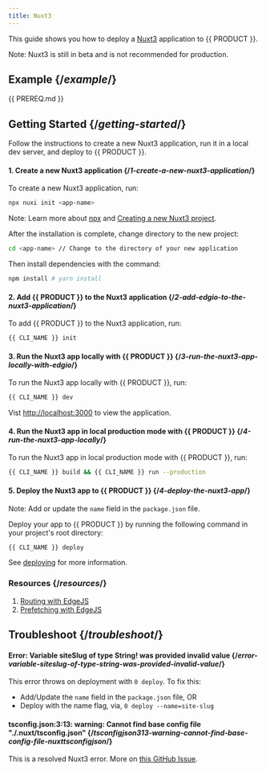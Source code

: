 ```yaml
---
title: Nuxt3
---
```


This guide shows you how to deploy a [Nuxt3](https://v3.nuxtjs.org) application to {{ PRODUCT }}.

Note: Nuxt3 is still in beta and is not recommended for production.

## Example {/*example*/}

<ExampleButtons
  title="Nuxt3"
  siteUrl="https://edgio-community-layer0-nuxt3-example-default.layer0-limelight.link/"
  repoUrl="https://github.com/layer0-docs/layer0-nuxt3-example"
  deployFromRepo />

<!--## Connector {/*connector*/}

This framework has a connector developed for {{ PRODUCT }}. See [Connectors](connectors) for more information.

<ButtonLink variant="stroke" type="code" withIcon={true} href="https://github.com/layer0-docs/layer0-connectors/tree/main/layer0-nuxt-nitro-connector">
  View the Connector Code
</ButtonLink>
-->
{{ PREREQ.md }}

## Getting Started {/*getting-started*/}

Follow the instructions to create a new Nuxt3 application, run it in a local dev server, and deploy to {{ PRODUCT }}.

#### 1. Create a new Nuxt3 application {/*1-create-a-new-nuxt3-application*/}

To create a new Nuxt3 application, run:

```bash
npx nuxi init <app-name>
```

Note: Learn more about [npx](https://docs.npmjs.com/cli/v9/commands/npx) and [Creating a new Nuxt3 project](https://v3.nuxtjs.org/getting-started/installation#new-project).

After the installation is complete, change directory to the new project:

```bash
cd <app-name> // Change to the directory of your new application
```

Then install dependencies with the command:

```bash
npm install # yarn install
```

#### 2. Add {{ PRODUCT }} to the Nuxt3 application {/*2-add-edgio-to-the-nuxt3-application*/}

To add {{ PRODUCT }} to the Nuxt3 application, run:

```bash
{{ CLI_NAME }} init
```

#### 3. Run the Nuxt3 app locally with {{ PRODUCT }} {/*3-run-the-nuxt3-app-locally-with-edgio*/}

To run the Nuxt3 app locally with {{ PRODUCT }}, run:

```bash
{{ CLI_NAME }} dev
```

Vist [http://localhost:3000](http://localhost:3000) to view the application.

#### 4. Run the Nuxt3 app in local production mode with {{ PRODUCT }} {/*4-run-the-nuxt3-app-locally*/}

To run the Nuxt3 app in local production mode with {{ PRODUCT }}, run:

```bash
{{ CLI_NAME }} build && {{ CLI_NAME }} run --production
```

#### 5. Deploy the Nuxt3 app to {{ PRODUCT }} {/*4-deploy-the-nuxt3-app*/}

Note: Add or update the `name` field in the `package.json` file.

Deploy your app to {{ PRODUCT }} by running the following command in your project's root directory:

```bash
{{ CLI_NAME }} deploy
```

See [deploying](deploy_apps) for more information.

### Resources {/*resources*/}
1. [Routing with EdgeJS](https://docs.layer0.co/applications/routing)
2. [Prefetching with EdgeJS](https://docs.layer0.co/applications/prefetching)

## Troubleshoot {/*troubleshoot*/}

#### Error: Variable siteSlug of type String! was provided invalid value {/*error-variable-siteslug-of-type-string-was-provided-invalid-value*/}

This error throws on deployment with `0 deploy`. To fix this:
- Add/Update the `name` field in the `package.json` file, OR
- Deploy with the name flag, via, `0 deploy --name=site-slug`

#### tsconfig.json:3:13: warning: Cannot find base config file "./.nuxt/tsconfig.json" {/*tsconfigjson313-warning-cannot-find-base-config-file-nuxttsconfigjson*/}

This is a resolved Nuxt3 error. More on [this GitHub Issue](https://github.com/nuxt/framework/issues/1912).
